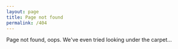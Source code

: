 ```yaml
---
layout: page
title: Page not found
permalink: /404
---
```


Page not found, oops. We've even tried looking under the carpet...
